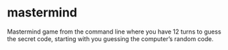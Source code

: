 # mastermind
 Mastermind game from the command line where you have 12 turns to guess the secret code, starting with you guessing the computer’s random code.
